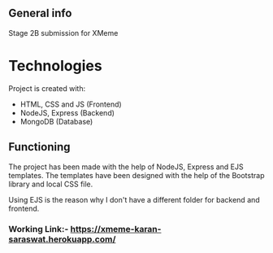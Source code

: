 ## General info
Stage 2B submission for XMeme
	
# Technologies
Project is created with:
* HTML, CSS and JS (Frontend)
* NodeJS, Express (Backend)
* MongoDB (Database)

## Functioning
The project has been made with the help of NodeJS, Express and EJS templates. The templates have been designed with the help of the Bootstrap library and local CSS file.

Using EJS is the reason why I don't have a different folder for backend and frontend.


### Working Link:- https://xmeme-karan-saraswat.herokuapp.com/
